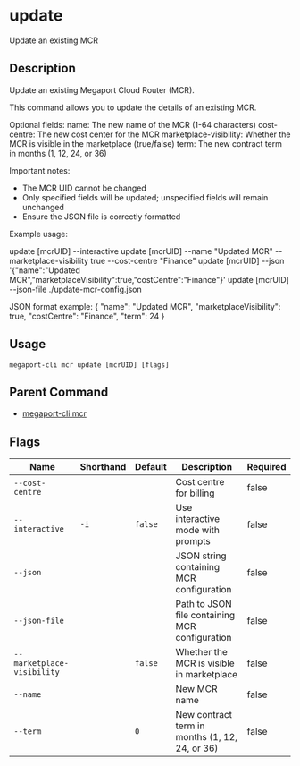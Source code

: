 # update

Update an existing MCR

## Description

Update an existing Megaport Cloud Router (MCR).

This command allows you to update the details of an existing MCR.

Optional fields:
name: The new name of the MCR (1-64 characters)
cost-centre: The new cost center for the MCR
marketplace-visibility: Whether the MCR is visible in the marketplace (true/false)
term: The new contract term in months (1, 12, 24, or 36)

Important notes:
- The MCR UID cannot be changed
- Only specified fields will be updated; unspecified fields will remain unchanged
- Ensure the JSON file is correctly formatted

Example usage:

update [mcrUID] --interactive
update [mcrUID] --name "Updated MCR" --marketplace-visibility true --cost-centre "Finance"
update [mcrUID] --json '{"name":"Updated MCR","marketplaceVisibility":true,"costCentre":"Finance"}'
update [mcrUID] --json-file ./update-mcr-config.json

JSON format example:
{
"name": "Updated MCR",
"marketplaceVisibility": true,
"costCentre": "Finance",
"term": 24
}



## Usage

```
megaport-cli mcr update [mcrUID] [flags]
```



## Parent Command

* [megaport-cli mcr](megaport-cli_mcr.md)




## Flags

| Name | Shorthand | Default | Description | Required |
|------|-----------|---------|-------------|----------|
| `--cost-centre` |  |  | Cost centre for billing | false |
| `--interactive` | `-i` | `false` | Use interactive mode with prompts | false |
| `--json` |  |  | JSON string containing MCR configuration | false |
| `--json-file` |  |  | Path to JSON file containing MCR configuration | false |
| `--marketplace-visibility` |  | `false` | Whether the MCR is visible in marketplace | false |
| `--name` |  |  | New MCR name | false |
| `--term` |  | `0` | New contract term in months (1, 12, 24, or 36) | false |



